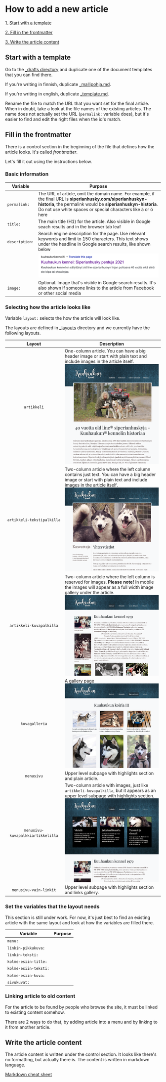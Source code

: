 # How to add a new article

[1. Start with a template](#start-with-a-template)

[2. Fill in the frontmatter](#fill-in-the-frontmatter)

[3. Write the article content](#write-the-article-content)

## Start with a template

Go to the [_drafts directory](../_drafts) and duplicate one of the document templates that you can find there.

If you're writing in finnish, duplicate [_mallipohja.md](../_drafts/_mallipohja.md). 

If you're writing in english, duplicate [_template.md](../_drafts/_template.md).

Rename the file to match the URL that you want set for the final article. When in doubt, take a look at the file names of the existing articles. The name does not actually set the URL (`permalink:` variable does), but it's easier to find and edit the right files when the id's match.

## Fill in the frontmatter

There is a control section in the beginning of the file that defines how the article looks. It's called *frontmatter*. 

Let's fill it out using the instructions below.

### Basic information

| Variable       | Purpose                                                      |
| -------------- | ------------------------------------------------------------ |
| `permalink:`   | The URL of article, omit the domain name. For example, if the final URL is **siperianhusky.com/siperianhuskyn-historia**, the permalink would be **siperianhuskyn-historia**. Do not use white spaces or special characters like ä or ö here |
| `title:`       | The main title (H1) for the article. Also visible in Google seach results and in the browser tab leaf |
| `description:` | Search engine description for the page. Use relevant keywords and limit to 150 characters. This text shows under the headline in Google search results, like shown below |
|                | ![google results](ohje-images/google-results.png)            |
| `image:`       | Optional. Image that's visible in Google search results. It's also shown if someone links to the article from Facebook or other social media |

### Selecting how the article looks like

Variable `layout:` selects the how the article will look like.

The layouts are defined in [_layouts](../_layouts) directory and we currently have the following layouts.

|       Layout       | Description |
| :----------------------: | ------------------------------------------------------------ |
|      `artikkeli`                     |       One-column article. You can have a big header image or start with plain text and include images in the article itself. </br>![artikkelilayout](ohje-images/layout-artikkeli.png)                                                       |
| `artikkeli-tekstipalkilla` | Two-column article where the left column contains just text. You can have a big header image or start with plain text and include images in the article itself. </br>![artikkeli-tekstipalkilla](ohje-images/layout-tekstipalkki.png) |
| `artikkeli-kuvapalkilla` | Two-column article where the left column is reserved for images. **Please note!** In mobile the images will appear as a full width image gallery under the article. </br>![artikkeli-kuvapalkilla](ohje-images/layout-kuvapalkilla.png) |
| `kuvagalleria` | A gallery page </br>![image-20210104100835705](ohje-images/layout-gallery.png) |
| `menusivu` | Upper level subpage with highlights section and plain article. |
| `menusivu-kuvapalkkiartikkelilla` | Two-column article with images, just like `artikkeli-kuvapalkilla`, but it appears as an upper level subpage with highlights section.</br>![image-20210104101252251](ohje-images/layout-menusivu.png) |
| `menusivu-vain-linkit` | Upper level subpage with highlights section and links gallery. |

### Set the variables that the layout needs

This section is still under work. For now, it's just best to find an existing article with the same layout and look at how the variables are filled there.


| Variable              | Purpose                                                      |
| --------------------- | ------------------------------------------------------------ |
| `menu:`               |                                                              |
| `linkin-pikkukuva:`   |                                                              |
| `linkin-teksti:`      |                                                              |
| `kolme-esiin-title:`  |                                                              |
| `kolme-esiin-teksti:` |                                                              |
| `kolme-esiin-kuva:`   |                                                              |
| `sivukuvat:`          |                                                              |



### Linking article to old content

For the article to be found by people who browse the site, it must be linked to existing content somehow.

There are 2 ways to do that, by adding article into a menu and by linking to it from another article.

## Write the article content

The article content is written under the control section. It looks like there's no formatting, but actually there is. The content is written in markdown language. 

 [Markdown cheat sheet](https://www.markdownguide.org/cheat-sheet/)









